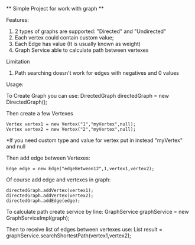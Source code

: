 ** Simple Project for work with graph **

Features:
1) 2 types of graphs are supported: "Directed" and "Undirected"
2) Each vertex could contain custom value;
3) Each Edge has value (It is usually known as weight)
4) Graph Service able to calculate path between vertexes

Limitation
1) Path searching doesn't work for edges with negatives and 0 values

Usage:

To Create Graph you can use:
    DirectedGraph directedGraph = new DirectedGraph();

Then create a few Vertexes

    Vertex vertex1 = new Vertex("1","myVertex",null);
    Vertex vertex2 = new Vertex("2","myVertex",null);

*If you need custom type and value for vertex put in instead "myVertex" and null

Then add edge between Vertexes:

    Edge edge = new Edge("edgeBetween12",1,vertex1,vertex2);


Of course add edge and vertexes in graph:

    directedGraph.addVertex(vertex1);
    directedGraph.addVertex(vertex2);
    directedGraph.addEdge(edge);


To calculate path create service by line:
   GraphService graphService = new GraphServiceImpl(graph);


Then to receive list of edges between vertexes use:
   List<Edge> result = graphService.searchShortestPath(vertex1,vertex2);


